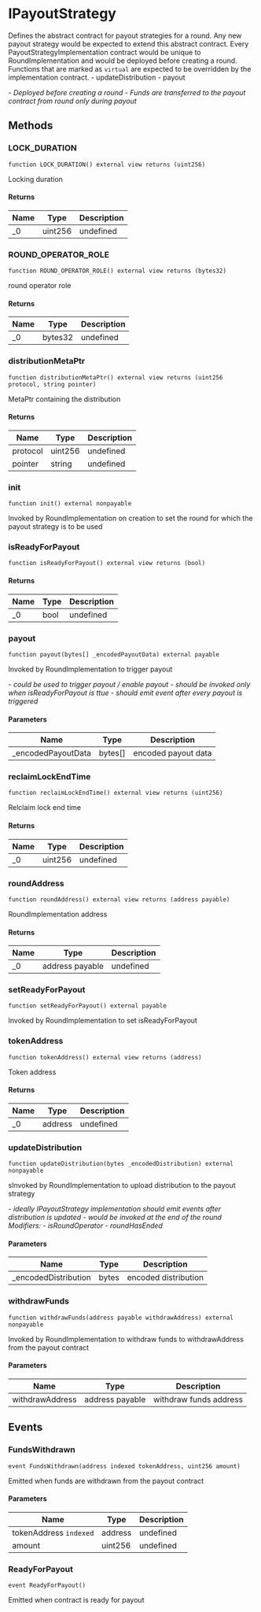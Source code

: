# IPayoutStrategy





Defines the abstract contract for payout strategies for a round. Any new payout strategy would be expected to extend this abstract contract. Every PayoutStrategyImplementation contract would be unique to RoundImplementation and would be deployed before creating a round. Functions that are marked as `virtual` are expected to be overridden by the implementation contract. - updateDistribution - payout

*- Deployed before creating a round  - Funds are transferred to the payout contract from round only during payout*

## Methods

### LOCK_DURATION

```solidity
function LOCK_DURATION() external view returns (uint256)
```

Locking duration




#### Returns

| Name | Type | Description |
|---|---|---|
| _0 | uint256 | undefined |

### ROUND_OPERATOR_ROLE

```solidity
function ROUND_OPERATOR_ROLE() external view returns (bytes32)
```

round operator role




#### Returns

| Name | Type | Description |
|---|---|---|
| _0 | bytes32 | undefined |

### distributionMetaPtr

```solidity
function distributionMetaPtr() external view returns (uint256 protocol, string pointer)
```

MetaPtr containing the distribution




#### Returns

| Name | Type | Description |
|---|---|---|
| protocol | uint256 | undefined |
| pointer | string | undefined |

### init

```solidity
function init() external nonpayable
```

Invoked by RoundImplementation on creation to set the round for which the payout strategy is to be used




### isReadyForPayout

```solidity
function isReadyForPayout() external view returns (bool)
```






#### Returns

| Name | Type | Description |
|---|---|---|
| _0 | bool | undefined |

### payout

```solidity
function payout(bytes[] _encodedPayoutData) external payable
```

Invoked by RoundImplementation to trigger payout

*- could be used to trigger payout / enable payout - should be invoked only when isReadyForPayout is ttue - should emit event after every payout is triggered*

#### Parameters

| Name | Type | Description |
|---|---|---|
| _encodedPayoutData | bytes[] | encoded payout data |

### reclaimLockEndTime

```solidity
function reclaimLockEndTime() external view returns (uint256)
```

Relclaim lock end time




#### Returns

| Name | Type | Description |
|---|---|---|
| _0 | uint256 | undefined |

### roundAddress

```solidity
function roundAddress() external view returns (address payable)
```

RoundImplementation address




#### Returns

| Name | Type | Description |
|---|---|---|
| _0 | address payable | undefined |

### setReadyForPayout

```solidity
function setReadyForPayout() external payable
```

Invoked by RoundImplementation to set isReadyForPayout




### tokenAddress

```solidity
function tokenAddress() external view returns (address)
```

Token address




#### Returns

| Name | Type | Description |
|---|---|---|
| _0 | address | undefined |

### updateDistribution

```solidity
function updateDistribution(bytes _encodedDistribution) external nonpayable
```

sInvoked by RoundImplementation to upload distribution to the payout strategy

*- ideally IPayoutStrategy implementation should emit events after   distribution is updated - would be invoked at the end of the round Modifiers:  - isRoundOperator  - roundHasEnded*

#### Parameters

| Name | Type | Description |
|---|---|---|
| _encodedDistribution | bytes | encoded distribution |

### withdrawFunds

```solidity
function withdrawFunds(address payable withdrawAddress) external nonpayable
```

Invoked by RoundImplementation to withdraw funds to withdrawAddress from the payout contract



#### Parameters

| Name | Type | Description |
|---|---|---|
| withdrawAddress | address payable | withdraw funds address |



## Events

### FundsWithdrawn

```solidity
event FundsWithdrawn(address indexed tokenAddress, uint256 amount)
```

Emitted when funds are withdrawn from the payout contract



#### Parameters

| Name | Type | Description |
|---|---|---|
| tokenAddress `indexed` | address | undefined |
| amount  | uint256 | undefined |

### ReadyForPayout

```solidity
event ReadyForPayout()
```

Emitted when contract is ready for payout






